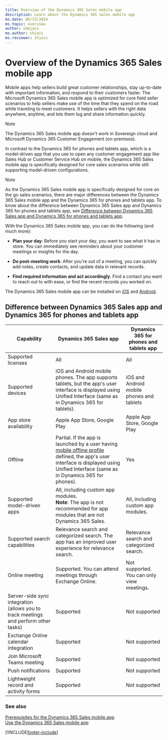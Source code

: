 ```yaml
---
title: Overview of the Dynamics 365 Sales mobile app
description: Learn about the Dynamics 365 Sales mobile app
ms.date: 06/13/2024
ms.topic: overview
author: sbmjais
ms.author: shjais
ms.reviewer: shjais 
---
```


# Overview of the Dynamics 365 Sales mobile app 

Mobile apps help sellers build great customer relationships, stay up-to-date with important information, and respond to their customers faster. The Microsoft Dynamics 365 Sales mobile app is optimized for core field seller scenarios to help sellers make use of the time that they spend on the road while traveling to meet customers. It helps sellers with the right data anywhere, anytime, and lets them log and share information quickly.

> [!NOTE]
> The Dynamics 365 Sales mobile app doesn't work in Sovereign cloud and Microsoft Dynamics 365 Customer Engagement (on-premises).

In contrast to the Dynamics 365 for phones and tablets app, which is a model-driven app that you use to open any customer engagement app like Sales Hub or Customer Service Hub on mobile, the Dynamics 365 Sales mobile app is specifically designed for core sales scenarios while still supporting model-driven configurations. 

> [!NOTE]
> As the Dynamics 365 Sales mobile app is specifically designed for core on the go sales scenarios, there are major differences between the Dynamics 365 Sales mobile app and the Dynamics 365 for phones and tablets app. To know about the difference between Dynamics 365 Sales app and Dynamics 365 for phones and tablets app, see [Difference between Dynamics 365 Sales app and Dynamics 365 for phones and tablets app](#difference-between-dynamics-365-sales-app-and-dynamics-365-for-phones-and-tablets-app).

With the Dynamics 365 Sales mobile app, you can do the following (and much more):

- **Plan your day**: Before you start your day, you want to see what it has in store. You can immediately see reminders about your customer meetings or insights for the day.

- **Do post-meeting work**: After you're out of a meeting, you can quickly add notes, create contacts, and update data in relevant records.

- **Find required information and act accordingly**: Find a contact you want to reach out to with ease, or find the recent records you worked on.

The Dynamics 365 Sales mobile app can be installed on [iOS](install-mobile-app.md#install-the-app-on-ios) and [Android](install-mobile-app.md#install-the-app-on-android). 

## Difference between Dynamics 365 Sales app and Dynamics 365 for phones and tablets app

|Capability|Dynamics 365 Sales app|Dynamics 365 for phones and tablets app|
|--------|----------------------|---------------------------------------|
|Supported licenses|All|All|
|Supported devices|iOS and Android mobile phones. The app supports tablets, but the app's user interface is displayed using Unified Interface (same as in Dynamics 365 for tablets).|iOS and Android mobile phones and tablets|
|App store availability|Apple App Store, Google Play|Apple App Store, Google Play|
|Offline|Partial. If the app is launched by a user having [mobile offline profile](../../mobile-app/setup-mobile-offline.md) defined, the app's user interface is displayed using Unified Interface (same as in Dynamics 365 for phones).|Yes|
|Supported model-driven apps|All, including custom app modules. <br>**Note**: The app is not recommended for app modules that are not Dynamics 365 Sales.|All, including custom app modules.|
|Supported search capabilities|Relevance search and categorized search. The app has an improved user experience for relevance search.|Relevance search and categorized search.|
|Online meeting|Supported. You can attend meetings through Exchange Online.|Not supported. You can only view meetings.|
|Server-side sync integration (allows you to track meetings and perform other tasks)|Supported|Not supported|
|Exchange Online calendar integration|Supported|Not supported|
|Join Microsoft Teams meeting|Supported|Not supported|
|Push notifications|Supported|Not supported|
|Lightweight record and activity forms|Supported|Not supported|


### See also

[Prerequisites for the Dynamics 365 Sales mobile app](prereq-sales-mobile.md)   
[Use the Dynamics 365 Sales mobile app](use-sales-mobile-app.md)


[!INCLUDE[footer-include](../../includes/footer-banner.md)]
